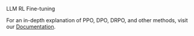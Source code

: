 LLM RL Fine-tuning

For an in-depth explanation of PPO, DPO, DRPO, and other methods, visit our [Documentation](https://saurabhiit2007.github.io/LLM-RL-Finetuning/).